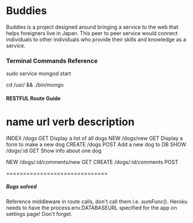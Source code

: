 # Buddies
Buddies is a project designed around bringing a service to the web that helps foreigners live in Japan. This peer to peer service would connect individuals to other individuals who provide their skills and knowledge as a service.

### Terminal Commands Reference
sudo service mongod start

cd /usr/ && ./bin/mongo


#### RESTFUL Route Guide

name			url					verb		description
===========================================
INDEX			/dogs				GET			Display a list of all dogs
NEW				/dogs/new		GET			Display a form to make a new dog
CREATE 		/dogs				POST		Add a new dog to DB
SHOW			/dogs/:id		GET			Show info about one dog

NEW				/dogs/:id/comments/new		GET
CREATE		/dogs/:id/comments				POST

==============================
##### Bugs solved

Reference middleware in route calls, don't call them i.e. sumFunc().
Heroku needs to have the process.env.DATABASEURL specified for the app on settings page! Don't forget.